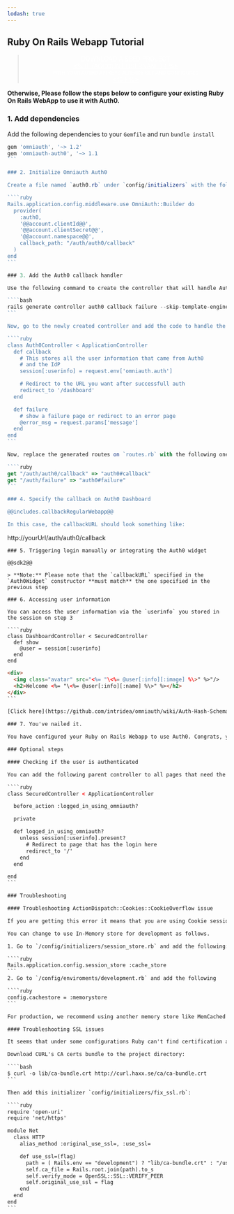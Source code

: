 ```yaml
---
lodash: true
---
```


## Ruby On Rails Webapp Tutorial

<div class="package" style="text-align: center;">
  <blockquote>
    <a href="https://docs.auth0.com/ruby-auth0/master/create-package?path=examples/ruby-on-rails-webapp&type=server@@account.clientParam@@" class="btn btn-lg btn-success btn-package" style="text-transform: uppercase; color: white">
      <span style="display: block">Download a Seed project</span>
      <% if (account.userName) { %>
      <span class="smaller" style="display:block; font-size: 11px">with your Auth0 API Keys already set and configured</span>
      <% } %>
    </a>
  </blockquote>
</div>

**Otherwise, Please follow the steps below to configure your existing Ruby On Rails WebApp to use it with Auth0.**

### 1. Add dependencies

Add the following dependencies to your `Gemfile` and run `bundle install`

````js
gem 'omniauth', '~> 1.2'
gem 'omniauth-auth0', '~> 1.1
```

### 2. Initialize Omniauth Auth0

Create a file named `auth0.rb` under `config/initializers` with the following content:

````ruby
Rails.application.config.middleware.use OmniAuth::Builder do
  provider(
    :auth0,
    '@@account.clientId@@',
    '@@account.clientSecret@@',
    '@@account.namespace@@',
    callback_path: "/auth/auth0/callback"
  )
end
```

### 3. Add the Auth0 callback handler

Use the following command to create the controller that will handle Auth0 callback:

````bash
rails generate controller auth0 callback failure --skip-template-engine --skip-assets
```

Now, go to the newly created controller and add the code to handle the success and failure of the callback.

````ruby
class Auth0Controller < ApplicationController
  def callback
    # This stores all the user information that came from Auth0
    # and the IdP
    session[:userinfo] = request.env['omniauth.auth']

    # Redirect to the URL you want after successfull auth
    redirect_to '/dashboard'
  end

  def failure
    # show a failure page or redirect to an error page
    @error_msg = request.params['message']
  end
end
```

Now, replace the generated routes on `routes.rb` with the following ones:

````ruby
get "/auth/auth0/callback" => "auth0#callback"
get "/auth/failure" => "auth0#failure"
```

### 4. Specify the callback on Auth0 Dashboard

@@includes.callbackRegularWebapp@@

In this case, the callbackURL should look something like:

````
http://yourUrl/auth/auth0/callback
```
### 5. Triggering login manually or integrating the Auth0 widget

@@sdk2@@

> **Note:** Please note that the `callbackURL` specified in the `Auth0Widget` constructor **must match** the one specified in the previous step

### 6. Accessing user information

You can access the user information via the `userinfo` you stored in the session on step 3

````ruby
class DashboardController < SecuredController
  def show
    @user = session[:userinfo]
  end
end
```

````html
<div>
  <img class="avatar" src="<%= "\<%= @user[:info][:image] %\>" %>"/>
  <h2>Welcome <%= "\<%= @user[:info][:name] %\>" %></h2>
</div>
```

[Click here](https://github.com/intridea/omniauth/wiki/Auth-Hash-Schema) to check all the information that the userinfo hash has.

### 7. You've nailed it.

You have configured your Ruby on Rails Webapp to use Auth0. Congrats, you're awesome!

### Optional steps

#### Checking if the user is authenticated

You can add the following parent controller to all pages that need the user to be authenticated:

````ruby
class SecuredController < ApplicationController

  before_action :logged_in_using_omniauth?

  private

  def logged_in_using_omniauth?
    unless session[:userinfo].present?
      # Redirect to page that has the login here
      redirect_to '/'
    end
  end

end
```

### Troubleshooting

#### Troubleshooting ActionDispatch::Cookies::CookieOverflow issue

If you are getting this error it means that you are using Cookie sessions and since you are storing the whole profile it overflows the max-size of 4K.

You can change to use In-Memory store for development as follows.

1. Go to `/config/initializers/session_store.rb` and add the following:

````ruby
Rails.application.config.session_store :cache_store
```
2. Go to `/config/enviroments/development.rb` and add the following

````ruby
config.cachestore = :memorystore
```

For production, we recommend using another memory store like MemCached or something similar

#### Troubleshooting SSL issues

It seems that under some configurations Ruby can't find certification authority certificates (CA Certs).

Download CURL's CA certs bundle to the project directory:

````bash
$ curl -o lib/ca-bundle.crt http://curl.haxx.se/ca/ca-bundle.crt
```

Then add this initializer `config/initializers/fix_ssl.rb`:

````ruby
require 'open-uri'
require 'net/https'

module Net
  class HTTP
    alias_method :original_use_ssl=, :use_ssl=

    def use_ssl=(flag)
      path = ( Rails.env == "development") ? "lib/ca-bundle.crt" : "/usr/lib/ssl/certs/ca-certificates.crt"
      self.ca_file = Rails.root.join(path).to_s
      self.verify_mode = OpenSSL::SSL::VERIFY_PEER
      self.original_use_ssl = flag
    end
  end
end
```
